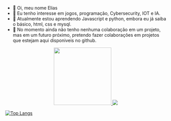 - 👋 Oi, meu nome Elias
- 👀 Eu tenho interesse em jogos, programação, Cybersecurity, IOT e IA.
- 🌱 Atualmente estou aprendendo Javascript e python, embora eu já saiba o básico, html, css e mysql.
- 💞️ No momento ainda não tenho nenhuma colaboração em um projeto, mas em um futuro próximo, pretendo fazer colaborações em projetos que estejam aqui disponiveis no
github.


  
<div align="center">
  <a href="https://github.com/EliasIA">
  <img height="180em" src="https://github-readme-stats.vercel.app/api?username=EliasIA&show_icons=true&theme=dracula&include_all_commits=true&count_private=true"/>
  <img src='[![Top Langs](https://github-readme-stats.vercel.app/api/top-langs/?username=EliasIA&layout=compact)](https://github.com/anuraghazra/github-readme-stats)'/>
</div>

  
[![Top Langs](https://github-readme-stats.vercel.app/api/top-langs/?username=EliasIA&layout=compact)](https://github.com/anuraghazra/github-readme-stats)
